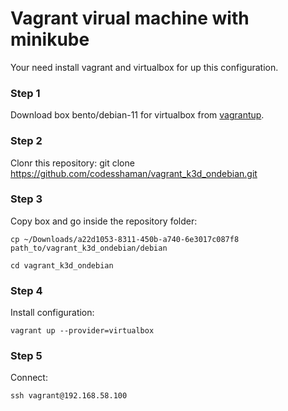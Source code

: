 # Vagrant virual machine with minikube

Your need install vagrant and virtualbox for up this configuration.

### Step 1

Download box bento/debian-11 for virtualbox from [vagrantup](https://app.vagrantup.com/boxes/search "vagrantup").

### Step 2

Clonr this repository: git clone https://github.com/codesshaman/vagrant_k3d_ondebian.git

### Step 3

Copy box and go inside the repository folder:

``cp ~/Downloads/a22d1053-8311-450b-a740-6e3017c087f8 path_to/vagrant_k3d_ondebian/debian``

``cd vagrant_k3d_ondebian``

### Step 4

Install configuration:

``vagrant up --provider=virtualbox``

### Step 5

Connect:

``ssh vagrant@192.168.58.100``
